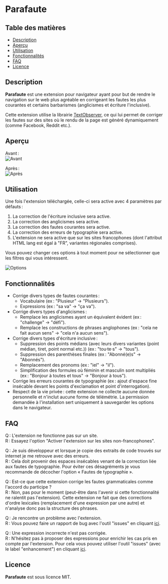# Parafaute

## Table des matières

-   [Description](#description)
-   [Aperçu](#aperçu)
-   [Utilisation](#utilisation)
-   [Fonctionnalités](#fonctionnalités)
-   [FAQ](#faq)
-   [Licence](#licence)


## Description

**Parafaute** est une extension pour navigateur ayant pour but de rendre le navigation sur le web plus agréable en corrigeant les fautes les plus courantes et certains barbarismes (anglicismes et écriture l'inclusive).

Cette extension utilise la librairie [TextObserver](https://github.com/DanielZTing/TextObserver), ce qui lui permet de corriger les fautes sur des sites où le rendu de la page est généré dynamiquement (comme Facebook, Reddit etc.).

## Aperçu

Avant :  
![Avant](https://user-images.githubusercontent.com/85347446/185804927-b0bd8b98-d0c3-4684-8001-f9440c00af51.png)

Après :  
![Après](https://user-images.githubusercontent.com/85347446/185804942-6d72268a-6b82-4a52-b43d-89be4bc90e12.png)


## Utilisation

Une fois l'extension téléchargée, celle-ci sera active avec 4 paramètres par défauts :

1) La correction de l'écriture inclusive sera active.  
2) La correction des anglicismes sera active.  
3) La correction des fautes courantes sera active.  
4) La correction des erreurs de typographie sera active.  
5) L'extension ne sera active que sur les sites francophones (dont l'attribut HTML lang est égal à "FR", variantes régionales comprises).

Vous pouvez changer ces options à tout moment pour ne sélectionner que les filtres qui vous intéressent.

![Options](https://user-images.githubusercontent.com/85347446/185804998-166f86bd-09ba-4572-a5da-ba7d18067ea7.png)

## Fonctionnalités

* Corrige divers types de fautes courantes :
    - Vocabulaire (ex : "Plusieur" → "Plusieurs").
    - Expressions (ex : "sa va" → "ça va").
* Corrige divers types d'anglicismes :
    - Remplace les anglicismes ayant un équivalent évident (ex : "challenge" → "défi").
    - Remplace les constructions de phrases anglophones (ex : "cela ne fait aucun sens" → "cela n'a aucun sens").
* Corrige divers types d'écriture inclusive :
    - Suppression des points médians (avec leurs divers variantes (point médian, tiret, point normal etc.)) (ex : "tou·te·s" → "tous").
    - Suppression des parenthèses finales (ex : "Abonné(e)s" → "Abonnés").
    - Remplacement des pronoms (ex : "iel" → "il").
    - Simplification des formules où féminin et masculin sont multipliés (ex : "Bonjour à toutes et tous" → "Bonjour à tous").
* Corrige les erreurs courantes de typographie (ex : ajout d'espace fine insécable devant les points d'exclamation et point d'interrogation).
* Respect de la vie privée : cette extension ne collecte aucune donnée personnelle et n'inclut aucune forme de télémétrie. La permission demandée à l'installation sert uniquement à sauvegarder les options dans le navigateur.

## FAQ

Q : L'extension ne fonctionne pas sur un site.  
R : Essayez l'option "Activer l'extension sur les sites non-francophones".

Q : Je suis développeur et lorsque je copie des extraits de code trouvés sur internet je me retrouve avec des erreurs.  
R : Cela doit provenir des espaces insécables venant de la correction liée aux fautes de typographie. Pour éviter ces désagréments je vous recommande de décocher l'option « Fautes de typographie ».

Q : Est-ce que cette extension corrige les fautes grammaticales comme l'accord du participe ?  
R : Non, pas pour le moment (peut-être dans l'avenir si cette fonctionnalité ne ralentit pas l'extension). Cette extension ne fait que des corrections d'ordre lexicales (remplacement d'une expression par une autre) et n'analyse donc pas la structure des phrases.

Q : Je rencontre un problème avec l'extension.  
R : Vous pouvez faire un rapport de bug avec l'outil "issues" en cliquant [ici](https://github.com/leoncik/Parafaute/issues).

Q : Une expression incorrecte n'est pas corrigée.  
R : N'hésitez pas à proposer des expressions pour enrichir les cas pris en compte par l'extension. Pour cela vous pouvez utiliser l'outil "issues" (avec le label "enhancement") en cliquant [ici](https://github.com/leoncik/Parafaute/issues).


## Licence

**Parafaute** est sous licence MIT.

